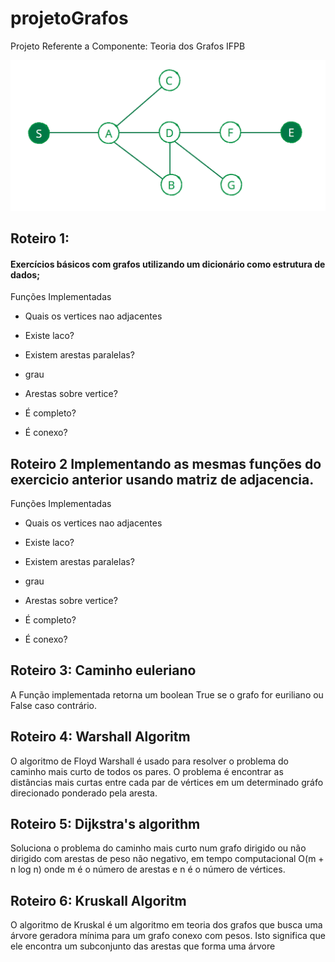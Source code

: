 # projetoGrafos
Projeto Referente a Componente: Teoria dos Grafos IFPB

![Banana](https://github.com/rafaelfigueredog/Grafos/blob/master/grafo.gif)





## Roteiro 1:

#### Exercícios básicos com grafos utilizando um dicionário como estrutura de dados; 
  
  Funções Implementadas
  
  - Quais os vertices nao adjacentes 
 
  - Existe laco?
      
  - Existem arestas paralelas?
     
  - grau
  
  - Arestas sobre vertice?
    
  - É completo? 
  
  - É conexo?
  
## Roteiro 2 Implementando as mesmas funções do exercicio anterior usando matriz de adjacencia. 

  Funções Implementadas
  
  - Quais os vertices nao adjacentes 
 
  - Existe laco?
      
  - Existem arestas paralelas?
     
  - grau
  
  - Arestas sobre vertice?
    
  - É completo? 
  
  - É conexo?
  
  
 ## Roteiro 3: Caminho euleriano
 
A Função implementada retorna um boolean True se o grafo for euriliano ou False caso contrário. 
 
 ## Roteiro 4: Warshall Algoritm 
 
O algoritmo de Floyd Warshall é usado para resolver o problema do caminho mais curto de todos os pares. O problema é encontrar as distâncias mais curtas entre cada par de vértices em um determinado gráfo direcionado ponderado pela aresta.

 ## Roteiro 5: Dijkstra's algorithm 
 
Soluciona o problema do caminho mais curto num grafo dirigido ou não dirigido com arestas de peso não negativo, em tempo computacional O(m + n log n) onde m é o número de arestas e n é o número de vértices.

 ## Roteiro 6: Kruskall Algoritm 
 
O algoritmo de Kruskal é um algoritmo em teoria dos grafos que busca uma árvore geradora mínima para um grafo conexo com pesos. Isto significa que ele encontra um subconjunto das arestas que forma uma árvore
